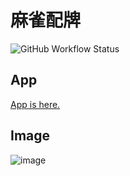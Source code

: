 # 麻雀配牌

![GitHub Workflow Status](https://github.com/emerald-grosjean/MahjongFirstShot/actions/workflows/gh-pages.yml/badge.svg)

## App

[App is here.](https://emerald-grosjean.github.io/MahjongFirstShot)

## Image

![image](https://github.com/user-attachments/assets/acf5e95c-f6fb-4dfe-9430-4a3197861c11)
